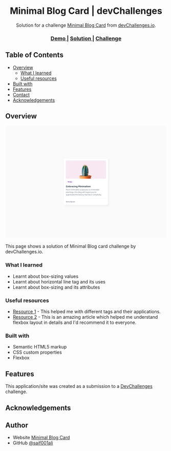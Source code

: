 <!-- Please update value in the {}  -->

<h1 align="center">Minimal Blog Card | devChallenges</h1>

<div align="center">
   Solution for a challenge <a href="https://devchallenges.io/challenge/minimal-blog-card" target="_blank">Minimal Blog Card</a> from <a href="http://devchallenges.io" target="_blank">devChallenges.io</a>.
</div>

<div align="center">
  <h3>
    <a href="https://saif001ali.github.io/Minimal-blog-card/">
      Demo
    </a>
    <span> | </span>
    <a href="https://github.com/saif001ali/Minimal-blog-card">
      Solution
    </a>
    <span> | </span>
    <a href="https://devchallenges.io/challenge/minimal-blog-card">
      Challenge
    </a>
  </h3>
</div>

<!-- TABLE OF CONTENTS -->

## Table of Contents

- [Overview](#overview)
  - [What I learned](#what-i-learned)
  - [Useful resources](#useful-resources)
- [Built with](#built-with)
- [Features](#features)
- [Contact](#contact)
- [Acknowledgements](#acknowledgements)

<!-- OVERVIEW -->

## Overview

![screenshot](/design/Desktop_1350px.jpg)

This page shows a solution of Minimal Blog card challenge by devChallenges.io.

### What I learned

- Learnt about box-sizing values
- Learnt about horizontal line tag and its uses 
- Learnt about box-sizing and its attributes

### Useful resources

- [Resource 1](https://www.w3schools.com/) - This helped me with different tags and their applications.
- [Resource 2](https://developer.mozilla.org/en-US/) - This is an amazing article which helped me understand flexbox layout in details and  I'd recommend it to everyone.

### Built with

- Semantic HTML5 markup
- CSS custom properties
- Flexbox

## Features

This application/site was created as a submission to a [DevChallenges](https://devchallenges.io/challenges-dashboard) challenge.

## Acknowledgements

<!-- This section should list any articles or add-ons/plugins that helps you to complete the project. This is optional but it will help you in the future. For exmpale -->

## Author

- Website [Minimal Blog Card](https://github.com/saif001ali/Minimal-blog-card)
- GitHub [@saif001ali](https://github.com/saif001ali)
